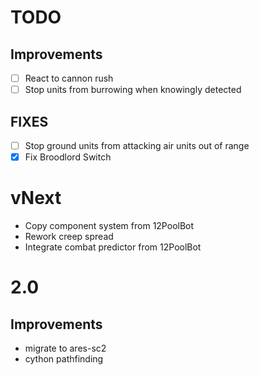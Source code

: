 # TODO

## Improvements
- [ ] React to cannon rush
- [ ] Stop units from burrowing when knowingly detected

## FIXES
- [ ] Stop ground units from attacking air units out of range
- [x] Fix Broodlord Switch

# vNext
- Copy component system from 12PoolBot
- Rework creep spread
- Integrate combat predictor from 12PoolBot

# 2.0

## Improvements
- migrate to ares-sc2
- cython pathfinding